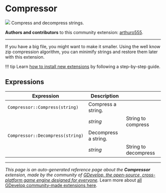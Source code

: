 # Compressor

<img src="https://resources.gdevelop-app.com/assets/Icons/folder-zip-outline.svg" class="extension-icon"></img>
Compress and decompress strings.

**Authors and contributors** to this community extension: [arthuro555](https://gd.games/arthuro555).

---

If you have a big file, you might want to make it smaller. 
Using the well know zip compression algorithm, you can minimify strings and restore them later with this extension.

!!! tip
    Learn [how to install new extensions](/gdevelop5/extensions/search) by following a step-by-step guide.

## Expressions

| Expression | Description |  |
|-----|-----|-----|
| `Compressor::Compress(string)` | Compress a string. ||
| | _string_ | String to compress |
| `Compressor::Decompress(string)` | Decompress a string. ||
| | _string_ | String to decompress |


---

*This page is an auto-generated reference page about the **Compressor** extension, made by the community of [GDevelop, the open-source, cross-platform game engine designed for everyone](https://gdevelop.io/).* Learn more about [all GDevelop community-made extensions here](/gdevelop5/extensions).
